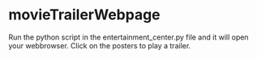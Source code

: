 # movieTrailerWebpage

Run the python script in the entertainment_center.py file and it will open your webbrowser. 
Click on the posters to play a trailer.
